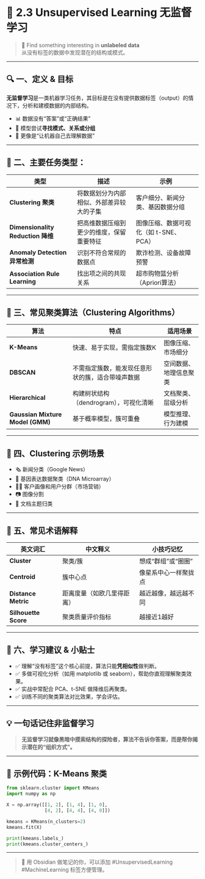 
# 🧠 2.3 Unsupervised Learning 无监督学习
> 📌 Find something interesting in **unlabeled data**  
> 从没有标签的数据中发现潜在的结构或模式。

---

## 🔍 一、定义 & 目标

**无监督学习**是一类机器学习任务，其目标是在没有提供数据标签（output）的情况下，分析和建模数据的内部结构。

- 📊 数据没有“答案”或“正确结果”
- 🧩 模型尝试**寻找模式、关系或分组**
- 🤯 更像是“让机器自己去理解数据”

---

## 🧭 二、主要任务类型：

| 类型 | 描述 | 示例 |
|------|------|------|
| **Clustering 聚类** | 将数据划分为内部相似、外部差异较大的子集 | 客户细分、新闻分类、基因数据分组 |
| **Dimensionality Reduction 降维** | 把高维数据压缩到更少的维度，保留重要特征 | 图像压缩、数据可视化（如 t-SNE、PCA） |
| **Anomaly Detection 异常检测** | 识别不符合常规的数据点 | 欺诈检测、设备故障预警 |
| **Association Rule Learning** | 找出项之间的共现关系 | 超市购物篮分析（Apriori算法） |

---

## 🤖 三、常见聚类算法（Clustering Algorithms）

| 算法 | 特点 | 适用场景 |
|------|------|----------|
| **K-Means** | 快速、易于实现，需指定簇数K | 图像压缩、市场细分 |
| **DBSCAN** | 不需指定簇数，能发现任意形状的簇，适合带噪声数据 | 空间数据、地理信息聚类 |
| **Hierarchical** | 构建树状结构（dendrogram），可视化清晰 | 文档聚类、层级分析 |
| **Gaussian Mixture Model (GMM)** | 基于概率模型，簇可重叠 | 模型推理、行为建模 |

---

## 🧬 四、Clustering 示例场景

- 🗞 新闻分类（Google News）
- 🧬 基因表达数据聚类（DNA Microarray）
- 🧍‍♂️ 客户画像和用户分群（市场营销）
- 📷 图像分割
- 🧾 文档主题归类

---

## 🧠 五、常见术语解释

| 英文词汇 | 中文释义 | 小技巧记忆 |
|----------|----------|------------|
| **Cluster** | 聚类/簇 | 想成“群组”或“圈圈” |
| **Centroid** | 簇中心点 | 像星系中心一样聚拢点 |
| **Distance Metric** | 距离度量（如欧几里得距离） | 越近越像，越远越不同 |
| **Silhouette Score** | 聚类质量评价指标 | 越接近1越好 |

---

## 🧪 六、学习建议 & 小贴士

- ✅ 理解“没有标签”这个核心前提，算法只能**凭相似性**做判断。
- ✅ 多做可视化分析（如用 matplotlib 或 seaborn），帮助你直观理解聚类效果。
- ✅ 实战中常配合 PCA、t-SNE 做降维后再聚类。
- ✅ 训练不同的聚类算法对比效果，学会评估。

---

## 💡 一句话记住非监督学习

> **无监督学习就像黑暗中摸索结构的探险者，算法不告诉你答案，而是帮你揭示潜在的“组织方式”。**

---

## 📌 示例代码：K-Means 聚类

```python
from sklearn.cluster import KMeans
import numpy as np

X = np.array([[1, 2], [1, 4], [1, 0],
              [4, 2], [4, 4], [4, 0]])

kmeans = KMeans(n_clusters=2)
kmeans.fit(X)

print(kmeans.labels_)
print(kmeans.cluster_centers_)
```

---

> 📘 用 Obsidian 做笔记的你，可以添加 #UnsupervisedLearning #MachineLearning 标签方便管理。
